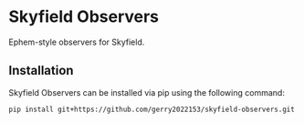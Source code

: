 # Skyfield Observers
Ephem-style observers for Skyfield.

## Installation
Skyfield Observers can be installed via pip using the following command:
```bash
pip install git+https://github.com/gerry2022153/skyfield-observers.git
```
